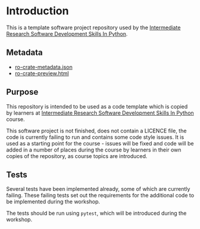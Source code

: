 # Introduction

This is a template software project repository used by the [Intermediate Research Software Development Skills In Python](https://github.com/carpentries-incubator/python-intermediate-development).

## Metadata

*  [ro-crate-metadata.json](ro-crate-metadata.json)
*  [ro-crate-preview.html](ro-crate-preview.html)

## Purpose

This repository is intended to be used as a code template which is copied by learners at [Intermediate Research Software Development Skills In Python](https://github.com/carpentries-incubator/python-intermediate-development) course.

This software project is not finished, does not contain a LICENCE file, the code is currently failing to run and contains some code style issues. 
It is used as a starting point for the course - issues will be fixed and code will be added in a number of places during the course by learners in their own copies of the repository, as course topics are introduced.

## Tests

Several tests have been implemented already, some of which are currently failing.
These failing tests set out the requirements for the additional code to be implemented during the workshop.

The tests should be run using `pytest`, which will be introduced during the workshop.
